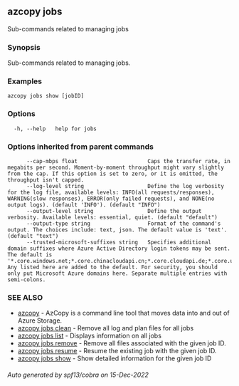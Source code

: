 ## azcopy jobs

Sub-commands related to managing jobs

### Synopsis

Sub-commands related to managing jobs.

### Examples

```
azcopy jobs show [jobID]
```

### Options

```
  -h, --help   help for jobs
```

### Options inherited from parent commands

```
      --cap-mbps float                      Caps the transfer rate, in megabits per second. Moment-by-moment throughput might vary slightly from the cap. If this option is set to zero, or it is omitted, the throughput isn't capped.
      --log-level string                    Define the log verbosity for the log file, available levels: INFO(all requests/responses), WARNING(slow responses), ERROR(only failed requests), and NONE(no output logs). (default 'INFO'). (default "INFO")
      --output-level string                 Define the output verbosity. Available levels: essential, quiet. (default "default")
      --output-type string                  Format of the command's output. The choices include: text, json. The default value is 'text'. (default "text")
      --trusted-microsoft-suffixes string   Specifies additional domain suffixes where Azure Active Directory login tokens may be sent.  The default is '*.core.windows.net;*.core.chinacloudapi.cn;*.core.cloudapi.de;*.core.usgovcloudapi.net;*.storage.azure.net'. Any listed here are added to the default. For security, you should only put Microsoft Azure domains here. Separate multiple entries with semi-colons.
```

### SEE ALSO

* [azcopy](azcopy.md)	 - AzCopy is a command line tool that moves data into and out of Azure Storage.
* [azcopy jobs clean](azcopy_jobs_clean.md)	 - Remove all log and plan files for all jobs
* [azcopy jobs list](azcopy_jobs_list.md)	 - Displays information on all jobs
* [azcopy jobs remove](azcopy_jobs_remove.md)	 - Remove all files associated with the given job ID.
* [azcopy jobs resume](azcopy_jobs_resume.md)	 - Resume the existing job with the given job ID.
* [azcopy jobs show](azcopy_jobs_show.md)	 - Show detailed information for the given job ID

###### Auto generated by spf13/cobra on 15-Dec-2022
